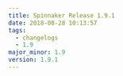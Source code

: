 ```yaml
---
title: Spinnaker Release 1.9.1
date: 2018-08-28 10:13:57
tags:
  - changelogs
  - 1.9
major_minor: 1.9
version: 1.9.1
---
```


<script src="https://gist.github.com/spinnaker-release/9323c90ab2088d89e68ce2a7ef7e5809.js"/>
